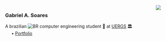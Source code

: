 <img align="right" src="https://github-readme-stats.vercel.app/api/top-langs/?username=soaresgabe&langs_count=4&hide=css&layout=compact"/>

### Gabriel A. Soares

A brazilian <img src='https://flagcdn.com/16x12/br.png' alt="BR" /> computer engineering student 🤖 at [UERGS](https://www.uergs.edu.br/inicial) 🏛️
<br />⠀⠀• [Portfolio](https://soaresgabe.github.io/)

